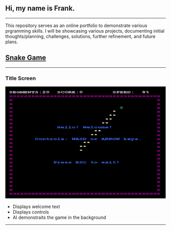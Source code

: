 ## Hi, my name is Frank.
---
This repository serves as an online portfolio to demonstrate various prgramming skills. I will be showcasing various projects, documenting initial thoughts/planning, challenges, solutions, further refinement, and future plans.

## [Snake Game](SnakeGame)
---
### Title Screen
![Screenshot of SnakeGame](SnakeGame/Win/ScreenShots/Intro-demo.png)
- Displays welcome text
- Displays controls
- AI demonstraits the game in the background

---


